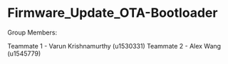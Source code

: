 # Firmware_Update_OTA-Bootloader

Group Members:

Teammate 1 - Varun Krishnamurthy (u1530331)
Teammate 2 - Alex Wang (u1545779)
